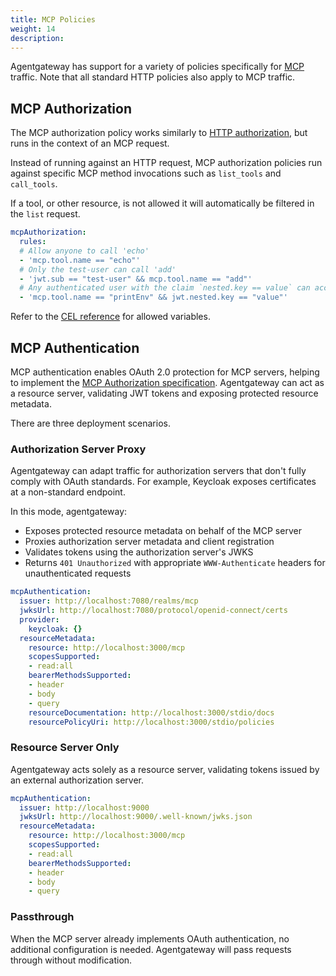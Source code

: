 ```yaml
---
title: MCP Policies
weight: 14
description: 
---
```


Agentgateway has support for a variety of policies specifically for [MCP](https://modelcontextprotocol.io/) traffic.
Note that all standard HTTP policies also apply to MCP traffic.

## MCP Authorization

The MCP authorization policy works similarly to [HTTP authorization](/docs/configuration/security-policies/#http-authorization), but runs in the context of an MCP request.

Instead of running against an HTTP request, MCP authorization policies run against specific MCP method invocations such as `list_tools` and `call_tools`.

If a tool, or other resource, is not allowed it will automatically be filtered in the `list` request.

```yaml
mcpAuthorization:
  rules:
  # Allow anyone to call 'echo'
  - 'mcp.tool.name == "echo"'
  # Only the test-user can call 'add'
  - 'jwt.sub == "test-user" && mcp.tool.name == "add"'
  # Any authenticated user with the claim `nested.key == value` can access 'printEnv'
  - 'mcp.tool.name == "printEnv" && jwt.nested.key == "value"'
```

Refer to the [CEL reference](/docs/operations/cel) for allowed variables.

## MCP Authentication

MCP authentication enables OAuth 2.0 protection for MCP servers, helping to implement the [MCP Authorization specification](https://modelcontextprotocol.io/specification/draft/basic/authorization).
Agentgateway can act as a resource server, validating JWT tokens and exposing protected resource metadata.

There are three deployment scenarios.

### Authorization Server Proxy

Agentgateway can adapt traffic for authorization servers that don't fully comply with OAuth standards.
For example, Keycloak exposes certificates at a non-standard endpoint.

In this mode, agentgateway:
- Exposes protected resource metadata on behalf of the MCP server
- Proxies authorization server metadata and client registration
- Validates tokens using the authorization server's JWKS
- Returns `401 Unauthorized` with appropriate `WWW-Authenticate` headers for unauthenticated requests

```yaml
mcpAuthentication:
  issuer: http://localhost:7080/realms/mcp
  jwksUrl: http://localhost:7080/protocol/openid-connect/certs
  provider:
    keycloak: {}
  resourceMetadata:
    resource: http://localhost:3000/mcp
    scopesSupported:
    - read:all
    bearerMethodsSupported:
    - header
    - body
    - query
    resourceDocumentation: http://localhost:3000/stdio/docs
    resourcePolicyUri: http://localhost:3000/stdio/policies
```

### Resource Server Only

Agentgateway acts solely as a resource server, validating tokens issued by an external authorization server.

```yaml
mcpAuthentication:
  issuer: http://localhost:9000
  jwksUrl: http://localhost:9000/.well-known/jwks.json
  resourceMetadata:
    resource: http://localhost:3000/mcp
    scopesSupported:
    - read:all
    bearerMethodsSupported:
    - header
    - body
    - query
```

### Passthrough

When the MCP server already implements OAuth authentication, no additional configuration is needed. Agentgateway will pass requests through without modification.
